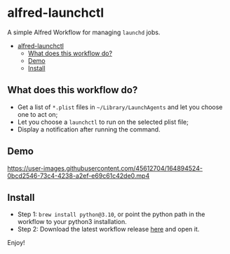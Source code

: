 # alfred-launchctl

A simple Alfred Workflow for managing `launchd` jobs.

- [alfred-launchctl](#alfred-launchctl)
	- [What does this workflow do?](#what-does-this-workflow-do)
	- [Demo](#demo)
	- [Install](#install)
## What does this workflow do?

- Get a list of `*.plist` files in `~/Library/LaunchAgents` and let you choose one to act on;
- Let you choose a `launchctl` to run on the selected plist file;
- Display a notification after running the command.

## Demo

https://user-images.githubusercontent.com/45612704/164894524-0bcd2546-73c4-4238-a2ef-e69c61c42de0.mp4

## Install
- Step 1: `brew install python@3.10`, or point the python path in the workflow to your python3 installation.
- Step 2: Download the latest workflow release [here](https://github.com/tddschn/alfred-launchctl/releases/download/1.0.0/launchctl.alfredworkflow) and open it.

Enjoy!